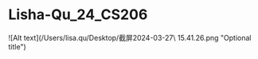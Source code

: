 # Lisha-Qu_24_CS206
![Alt text](/Users/lisa.qu/Desktop/截屏2024-03-27\ 15.41.26.png "Optional title")

